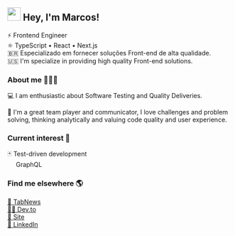 ## <img src="https://media.giphy.com/media/hvRJCLFzcasrR4ia7z/giphy.gif" width="30px" height="30px"> Hey, I'm Marcos! 

⚡ Frontend Engineer                                                             
⚛ TypeScript • React • Next.js <br/>
🇧🇷 Especializado em fornecer soluções Front-end de alta qualidade. <br/>
🇺🇸 I'm specialize in providing high quality Front-end solutions. <br/>

### About me 👨🏻‍💻

💻 I am enthusiastic about Software Testing and Quality Deliveries.

💭 I'm a great team player and communicator, I love challenges and problem <br/>solving, thinking analytically and valuing code quality and user experience. 

### Current interest 💭
🃏 Test-driven development <br/>
<img src="https://upload.wikimedia.org/wikipedia/commons/thumb/1/17/GraphQL_Logo.svg/1024px-GraphQL_Logo.svg.png" width="15px"> GraphQL

### Find me elsewhere 🌎

<a href="https://www.tabnews.com.br/marcosmendes">📕 TabNews</a><br/>
<a href="https://dev.to/iamdevmarcos">🧑‍💻 Dev.to</a><br/>
<a href="https://marcosmendes.vercel.app">🚀 Site</a><br/>
<a href="https://www.linkedin.com/in/iamdevmarcos/">💼 LinkedIn</a>

